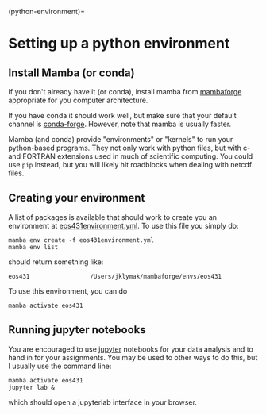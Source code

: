 (python-environment)=
# Setting up a python environment

## Install Mamba (or conda)

If you don't already have it (or conda), install mamba from [mambaforge](https://github.com/conda-forge/miniforge#mambaforge) appropriate for you computer architecture.

If you have conda it should work well, but make sure that your default channel is [conda-forge](https://conda-forge.org/docs/user/introduction.html#how-can-i-install-packages-from-conda-forge). However, note that mamba is usually faster.

Mamba (and conda) provide "environments" or "kernels" to run your python-based programs.  They not only work with python files, but with c- and FORTRAN extensions used in much of scientific computing.  You could use `pip` instead, but you will likely hit roadblocks when dealing with netcdf files.

## Creating your environment

A list of packages is available that should work to create you an environment at [eos431environment.yml](./eos431environment.yml).  To use this file you simply do:

```
mamba env create -f eos431environment.yml
mamba env list
```

should return something like:

```
eos431                 /Users/jklymak/mambaforge/envs/eos431
```

To use this environment, you can do

```
mamba activate eos431
```

## Running jupyter notebooks

You are encouraged to use [jupyter](https://jupyter.org) notebooks for your data analysis and to hand in for your assignments.  You may be used to other ways to do this, but I usually use the command line:

```
mamba activate eos431
jupyter lab &
```

which should open a jupyterlab interface in your browser.







